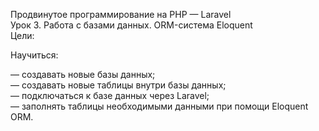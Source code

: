 Продвинутое программирование на PHP — Laravel<br />
Урок 3. Работа с базами данных. ORM-система Eloquent<br />
Цели:<br />

Научиться:<br />

— создавать новые базы данных;<br />
— создавать новые таблицы внутри базы данных;<br />
— подключаться к базе данных через Laravel;<br />
— заполнять таблицы необходимыми данными при помощи Eloquent ORM.<br />
